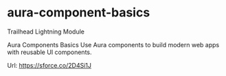 # aura-component-basics
Trailhead Lightning Module

Aura Components Basics
Use Aura components to build modern web apps with reusable UI components.

Url: https://sforce.co/2D4Si1J
